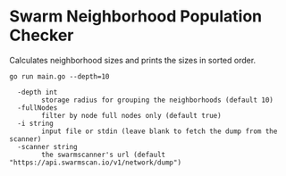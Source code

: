 # Swarm Neighborhood Population Checker

Calculates neighborhood sizes and prints the sizes in sorted order.

`go run main.go --depth=10`

```
  -depth int
        storage radius for grouping the neighborhoods (default 10)
  -fullNodes
        filter by node full nodes only (default true)
  -i string
        input file or stdin (leave blank to fetch the dump from the scanner)
  -scanner string
        the swarmscanner's url (default "https://api.swarmscan.io/v1/network/dump")
```